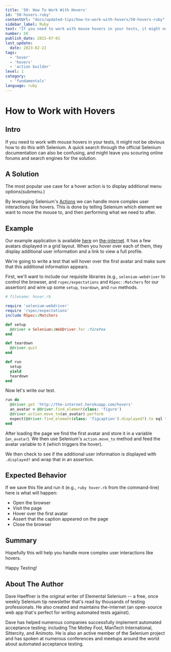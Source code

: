 ```yaml
---
title: '50: How To Work With Hovers'
id: '50-hovers-ruby'
contentUrl: "docs/updated-tips/how-to-work-with-hovers/50-hovers-ruby"
sidebar_label: Ruby 
text: "If you need to work with mouse hovers in your tests, it might not be obvious how to do this with Selenium. A quick search through the official Selenium documentation can also be confusing, and might leave you scouring online forums and search engines for the solution."
number: 50
publish_date: 2015-07-01
last_update:
  date: 2023-02-22
tags:
  - 'hover'
  - 'hovers'
  - 'action builder'
level: 1
category:
  - 'fundamentals'
language: ruby
---
```


# How to Work with Hovers

## Intro

If you need to work with mouse hovers in your tests, it might not be obvious how to do this with Selenium. A quick search through the official Selenium documentation can also be confusing, and might leave you scouring online forums and search engines for the solution.

## A Solution

The most popular use case for a hover action is to display additional menu options(submenu.)

By leveraging Selenium's [Actions](https://seleniumhq.github.io/selenium/docs/api/rb/Selenium/WebDriver/ActionBuilder.html) we can handle more complex user interactions like hovers. This is done by telling Selenium which element we want to move the mouse to, and then performing what we need to after.

## Example

Our example application is available [here](http://the-internet.herokuapp.com/hovers) on [the-internet](http://github.com/tourdedave/the-internet). It has a few avatars displayed in a grid layout. When you hover over each of them, they display additional user information and a link to view a full profile.

We're going to write a test that will hover over the first avatar and make sure that this additional information appears.

First, we'll want to include our requisite libraries (e.g., `selenium-webdriver` to control the browser, and `rspec/expectations` and `RSpec::Matchers` for our assertion) and wire up some `setup`, `teardown`, and `run` methods.

```ruby
# filename: hover.rb

require 'selenium-webdriver'
require 'rspec/expectations'
include RSpec::Matchers

def setup
  @driver = Selenium::WebDriver.for :firefox
end

def teardown
  @driver.quit
end

def run
  setup
  yield
  teardown
end
```

Now let's write our test.

```ruby
run do
  @driver.get 'http://the-internet.herokuapp.com/hovers'
  an_avatar = @driver.find_element(class: 'figure')
  @driver.action.move_to(an_avatar).perform
  expect(@driver.find_element(class: 'figcaption').displayed?).to eql true
end
```

After loading the page we find the first avatar and store it in a variable (`an_avatar`). We then use Selenium's `action.move_to` method and feed the avatar variable to it (which triggers the hover).

We then check to see if the additional user information is displayed with `.displayed?` and wrap that in an assertion.

## Expected Behavior

If we save this file and run it (e.g., `ruby hover.rb` from the command-line) here is what will happen:

+ Open the browser
+ Visit the page
+ Hover over the first avatar
+ Assert that the caption appeared on the page
+ Close the browser


## Summary

Hopefully this will help you handle more complex user interactions like hovers.

Happy Testing!

## About The Author

Dave Haeffner is the original writer of Elemental Selenium -- a free, once weekly Selenium tip newsletter that's read by thousands of testing professionals. He also created and maintains the-internet (an open-source web app that's perfect for writing automated tests against).

Dave has helped numerous companies successfully implement automated acceptance testing; including The Motley Fool, ManTech International, Sittercity, and Animoto. He is also an active member of the Selenium project and has spoken at numerous conferences and meetups around the world about automated acceptance testing.
